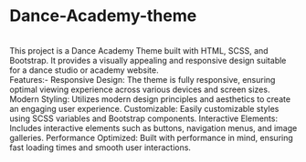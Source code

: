# Dance-Academy-theme
<br>
This project is a Dance Academy Theme built with HTML, SCSS, and Bootstrap. It provides a visually appealing and responsive design suitable for a dance studio or academy website.
<br>
Features:-
Responsive Design: The theme is fully responsive, ensuring optimal viewing experience across various devices and screen sizes.
Modern Styling: Utilizes modern design principles and aesthetics to create an engaging user experience.
Customizable: Easily customizable styles using SCSS variables and Bootstrap components.
Interactive Elements: Includes interactive elements such as buttons, navigation menus, and image galleries.
Performance Optimized: Built with performance in mind, ensuring fast loading times and smooth user interactions.